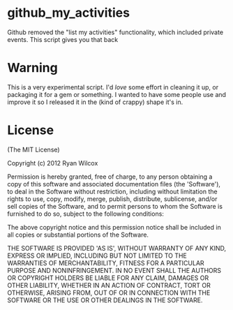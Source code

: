 github_my_activities
====================

Github removed the "list my activities" functionality, which included private events. This script gives you that back

Warning
===================

This is a very experimental script. I'd *love* some effort in cleaning it up, or packaging it for a gem or something. I wanted to have some people use and improve it so I released it in the (kind of crappy) shape it's in.


License
==================

(The MIT License)

Copyright (c) 2012 Ryan Wilcox

Permission is hereby granted, free of charge, to any person obtaining
a copy of this software and associated documentation files (the
'Software'), to deal in the Software without restriction, including
without limitation the rights to use, copy, modify, merge, publish,
distribute, sublicense, and/or sell copies of the Software, and to
permit persons to whom the Software is furnished to do so, subject to
the following conditions:

The above copyright notice and this permission notice shall be
included in all copies or substantial portions of the Software.

THE SOFTWARE IS PROVIDED 'AS IS', WITHOUT WARRANTY OF ANY KIND,
EXPRESS OR IMPLIED, INCLUDING BUT NOT LIMITED TO THE WARRANTIES OF
MERCHANTABILITY, FITNESS FOR A PARTICULAR PURPOSE AND NONINFRINGEMENT.
IN NO EVENT SHALL THE AUTHORS OR COPYRIGHT HOLDERS BE LIABLE FOR ANY
CLAIM, DAMAGES OR OTHER LIABILITY, WHETHER IN AN ACTION OF CONTRACT,
TORT OR OTHERWISE, ARISING FROM, OUT OF OR IN CONNECTION WITH THE
SOFTWARE OR THE USE OR OTHER DEALINGS IN THE SOFTWARE.
